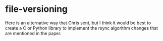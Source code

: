 file-versioning
===============

Here is an alternative way that Chris sent, but I think it would be best to create a C or Python library to implement the rsync
algorithm changes that are mentioned in the paper.
